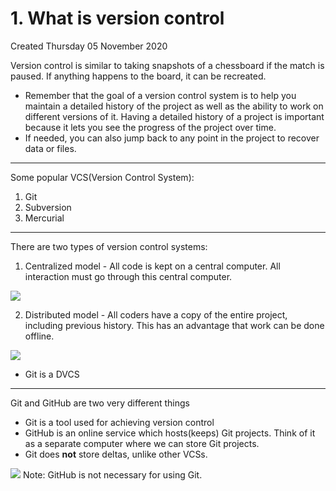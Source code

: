 # 1. What is version control
Created Thursday 05 November 2020

Version control is similar to taking snapshots of a chessboard if the match is paused. If anything happens to the board, it can be recreated.


* Remember that the goal of a version control system is to help you maintain a detailed history of the project as well as the ability to work on different versions of it. Having a detailed history of a project is important because it lets you see the progress of the project over time.
* If needed, you can also jump back to any point in the project to recover data or files.


*****

Some popular VCS(Version Control System):

1. Git
2. Subversion
3. Mercurial


*****

There are two types of version control systems:

1. Centralized model - All code is kept on a central computer. All interaction must go through this central computer.

![](1._What_is_version_control-image-1.png)

2. Distributed model - All coders have a copy of the entire project, including previous history. This has an advantage that work can be done offline.

![](1._What_is_version_control-image-2.png)

* Git is a DVCS


*****

Git and GitHub are two very different things

* Git is a tool used for achieving version control
* GitHub is an online service which hosts(keeps) Git projects. Think of it as a separate computer where we can store Git projects.
* Git does **not** store deltas, unlike other VCSs.

![](1._What_is_version_control-image-3.png)
Note: GitHub is not necessary for using Git.

